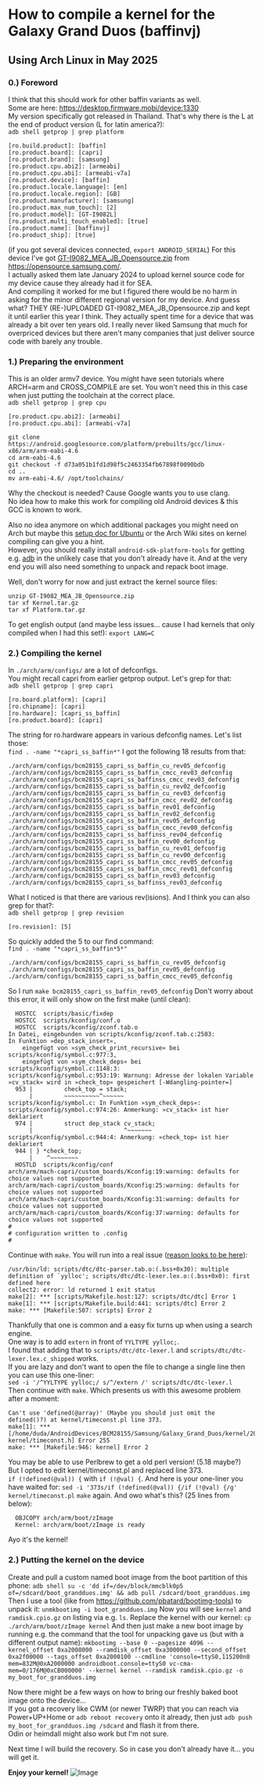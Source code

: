 # How to compile a kernel for the Galaxy Grand Duos (baffinvj)

## Using Arch Linux in May 2025  



### 0.) Foreword

I think that this should work for other baffin variants as well.  
Some are here: https://desktop.firmware.mobi/device:1330  
My version specifically got released in Thailand. That's why there is the L at the end of product version (L for latin america?):  
`adb shell getprop | grep platform`
```
[ro.build.product]: [baffin]
[ro.product.board]: [capri]
[ro.product.brand]: [samsung]
[ro.product.cpu.abi2]: [armeabi]
[ro.product.cpu.abi]: [armeabi-v7a]
[ro.product.device]: [baffin]
[ro.product.locale.language]: [en]
[ro.product.locale.region]: [GB]
[ro.product.manufacturer]: [samsung]
[ro.product.max_num_touch]: [2]
[ro.product.model]: [GT-I9082L]
[ro.product.multi_touch_enabled]: [true]
[ro.product.name]: [baffinvj]
[ro.product_ship]: [true]
```
(if you got several devices connected, `export ANDROID_SERIAL`)
For this device I've got [GT-I9082_MEA_JB_Opensource.zip](./GT-I9082_MEA_JB_Opensource.zip) from https://opensource.samsung.com/.  
I actually asked them late January 2024 to upload kernel source code for my device cause they already had it for SEA.  
And compiling it worked for me but I figured there would be no harm in asking for the minor different regional version for my device. And guess what? THEY (RE-)UPLOADED GT-I9082_MEA_JB_Opensource.zip and kept it until earlier this year I think. They actually spent time for a device that was already a bit over ten years old. I really never liked Samsung that much for overpriced devices but there aren't many companies that just deliver source code with barely any trouble.  



### 1.) Preparing the environment

This is an older armv7 device. You might have seen tutorials where ARCH=arm and CROSS_COMPILE are set. You won't need this in this case when just putting the toolchain at the correct place.  
`adb shell getprop | grep cpu`
```
[ro.product.cpu.abi2]: [armeabi]
[ro.product.cpu.abi]: [armeabi-v7a]
```
```
git clone https://android.googlesource.com/platform/prebuilts/gcc/linux-x86/arm/arm-eabi-4.6 
cd arm-eabi-4.6 
git checkout -f d73a051b1fd1d98f5c2463354fb67898f0090bdb
cd ..
mv arm-eabi-4.6/ /opt/toolchains/
```
Why the checkout is needed? Cause Google wants you to use clang.  
No idea how to make this work for compiling old Android devices & this GCC is known to work.  

Also no idea anymore on which additional packages you might need on Arch but maybe this [setup doc for Ubuntu](https://source.android.com/docs/setup/start/older-versions) or the Arch Wiki sites on kernel compiling can give you a hint.  
However, you should really install `android-sdk-platform-tools` for getting e.g. [adb‌](https://developer.android.com/tools/adb) in the unlikely case that you don't already have it. And at the very end you will also need something to unpack and repack boot image.

Well, don't worry for now and just extract the kernel source files:
```
unzip GT-I9082_MEA_JB_Opensource.zip
tar xf Kernel.tar.gz
tar xf Platform.tar.gz
```

To get english output (and maybe less issues... cause I had kernels that only compiled when I had this set!):
`export LANG=C`



### 2.) Compiling the kernel

In `./arch/arm/configs/` are a lot of defconfigs.  
You might recall capri from earlier getprop output. Let's grep for that:  
`adb shell getprop | grep capri`
```
[ro.board.platform]: [capri]
[ro.chipname]: [capri]
[ro.hardware]: [capri_ss_baffin]
[ro.product.board]: [capri]
```
The string for ro.hardware appears in various defconfig names. Let's list those:  
`find . -name "*capri_ss_baffin*"`
I got the following 18 results from that:
```
./arch/arm/configs/bcm28155_capri_ss_baffin_cu_rev05_defconfig
./arch/arm/configs/bcm28155_capri_ss_baffin_cmcc_rev03_defconfig
./arch/arm/configs/bcm28155_capri_ss_baffinss_cmcc_rev03_defconfig
./arch/arm/configs/bcm28155_capri_ss_baffin_cu_rev02_defconfig
./arch/arm/configs/bcm28155_capri_ss_baffin_cu_rev03_defconfig
./arch/arm/configs/bcm28155_capri_ss_baffin_cmcc_rev02_defconfig
./arch/arm/configs/bcm28155_capri_ss_baffin_rev01_defconfig
./arch/arm/configs/bcm28155_capri_ss_baffin_rev02_defconfig
./arch/arm/configs/bcm28155_capri_ss_baffin_rev05_defconfig
./arch/arm/configs/bcm28155_capri_ss_baffin_cmcc_rev00_defconfig
./arch/arm/configs/bcm28155_capri_ss_baffinss_rev04_defconfig
./arch/arm/configs/bcm28155_capri_ss_baffin_rev00_defconfig
./arch/arm/configs/bcm28155_capri_ss_baffin_cu_rev01_defconfig
./arch/arm/configs/bcm28155_capri_ss_baffin_cu_rev00_defconfig
./arch/arm/configs/bcm28155_capri_ss_baffin_cmcc_rev05_defconfig
./arch/arm/configs/bcm28155_capri_ss_baffin_cmcc_rev01_defconfig
./arch/arm/configs/bcm28155_capri_ss_baffin_rev03_defconfig
./arch/arm/configs/bcm28155_capri_ss_baffinss_rev03_defconfig
```
What I noticed is that there are various rev(isions). And I think you can also grep for that?:  
`adb shell getprop | grep revision`
```
[ro.revision]: [5]
```
So quickly added the 5 to our find command:  
`find . -name "*capri_ss_baffin*5*"`
```
./arch/arm/configs/bcm28155_capri_ss_baffin_cu_rev05_defconfig
./arch/arm/configs/bcm28155_capri_ss_baffin_rev05_defconfig
./arch/arm/configs/bcm28155_capri_ss_baffin_cmcc_rev05_defconfig
```

So I run `make bcm28155_capri_ss_baffin_rev05_defconfig`
Don't worry about this error, it will only show on the first make (until clean):
```
  HOSTCC  scripts/basic/fixdep
  HOSTCC  scripts/kconfig/conf.o
  HOSTCC  scripts/kconfig/zconf.tab.o
In Datei, eingebunden von scripts/kconfig/zconf.tab.c:2503:
In Funktion »dep_stack_insert«,
    eingefügt von »sym_check_print_recursive« bei scripts/kconfig/symbol.c:977:3,
    eingefügt von »sym_check_deps« bei scripts/kconfig/symbol.c:1148:3:
scripts/kconfig/symbol.c:953:19: Warnung: Adresse der lokalen Variable »cv_stack« wird in »check_top« gespeichert [-Wdangling-pointer=]
  953 |         check_top = stack;
      |         ~~~~~~~~~~^~~~~~~
scripts/kconfig/symbol.c: In Funktion »sym_check_deps«:
scripts/kconfig/symbol.c:974:26: Anmerkung: »cv_stack« ist hier deklariert
  974 |         struct dep_stack cv_stack;
      |                          ^~~~~~~~
scripts/kconfig/symbol.c:944:4: Anmerkung: »check_top« ist hier deklariert
  944 | } *check_top;
      |    ^~~~~~~~~
  HOSTLD  scripts/kconfig/conf
arch/arm/mach-capri/custom_boards/Kconfig:19:warning: defaults for choice values not supported
arch/arm/mach-capri/custom_boards/Kconfig:25:warning: defaults for choice values not supported
arch/arm/mach-capri/custom_boards/Kconfig:31:warning: defaults for choice values not supported
arch/arm/mach-capri/custom_boards/Kconfig:37:warning: defaults for choice values not supported
#
# configuration written to .config
#
```

Continue with `make`.
You will run into a real issue ([reason looks to be here](https://github.com/torvalds/linux/commit/e33a814e772cdc36436c8c188d8c42d019fda639)):
```
/usr/bin/ld: scripts/dtc/dtc-parser.tab.o:(.bss+0x30): multiple definition of `yylloc'; scripts/dtc/dtc-lexer.lex.o:(.bss+0x0): first defined here
collect2: error: ld returned 1 exit status
make[2]: *** [scripts/Makefile.host:127: scripts/dtc/dtc] Error 1
make[1]: *** [scripts/Makefile.build:441: scripts/dtc] Error 2
make: *** [Makefile:507: scripts] Error 2
```
Thankfully that one is common and a easy fix turns up when using a search engine.  
One way is to add `extern` in front of `YYLTYPE yylloc;`.  
I found that adding that to `scripts/dtc/dtc-lexer.l` and `scripts/dtc/dtc-lexer.lex.c_shipped` works.  
If you are lazy and don't want to open the file to change a single line then you can use this one-liner:  
`sed -i '/^YYLTYPE yylloc;/ s/^/extern /' scripts/dtc/dtc-lexer.l`  
Then continue with `make`. Which presents us with this awesome problem after a moment:  
```
Can't use 'defined(@array)' (Maybe you should just omit the defined()?) at kernel/timeconst.pl line 373.
make[1]: *** [/home/duda/AndroidDevices/BCM28155/Samsung/Galaxy_Grand_Duos/kernel/2025/kernel/Makefile:140: kernel/timeconst.h] Error 255
make: *** [Makefile:946: kernel] Error 2
```
You may be able to use Perlbrew to get a old perl version! (5.18 maybe?)  
But I opted to edit kernel/timeconst.pl and replaced line 373.  
`if (!defined(@val)) {`
with
`if (!@val) {`.
And here is your one-liner you have waited for:
`sed -i '373s/if (!defined(@val)) {/if (!@val) {/g' kernel/timeconst.pl`
`make` again.
And owo what's this? (25 lines from below): 
```
  OBJCOPY arch/arm/boot/zImage
  Kernel: arch/arm/boot/zImage is ready
```
Ayo it's the kernel!



### 2.) Putting the kernel on the device

Create and pull a custom named boot image from the boot partition of this phone:
`adb shell su -c 'dd if=/dev/block/mmcblk0p5 of=/sdcard/boot_grandduos.img' && adb pull /sdcard/boot_grandduos.img`
Then I use a tool (like from https://github.com/pbatard/bootimg-tools) to unpack it:
`unmkbootimg -i boot_grandduos.img`
Now you will see `kernel` and `ramdisk.cpio.gz` on listing via e.g. `ls`.
Replace the kernel with our kernel:
`cp ./arch/arm/boot/zImage kernel`
And then just make a new boot image by running e.g. the command that the tool for unpacking gave us (but with a different output name):
`mkbootimg --base 0 --pagesize 4096 --kernel_offset 0xa2008000 --ramdisk_offset 0xa3000000 --second_offset 0xa2f00000 --tags_offset 0xa2000100 --cmdline 'console=ttyS0,115200n8 mem=832M@0xA2000000 androidboot.console=ttyS0 vc-cma-mem=0/176M@0xCB000000' --kernel kernel --ramdisk ramdisk.cpio.gz -o my_boot_for_grandduos.img`

Now there might be a few ways on how to bring our freshly baked boot image onto the device...  
If you got a recovery like CWM (or newer TWRP) that you can reach via Power+UP+Home or `adb reboot recovery` onto it already, then just
`adb push my_boot_for_grandduos.img /sdcard`
and flash it from there.  
Odin or heimdall might also work but I'm not sure.  

Next time I will build the recovery. So in case you don't already have it... you will get it.

**Enjoy your kernel!**
![Image](./about_device_page.png)
